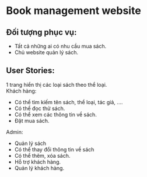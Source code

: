 # Book management website

## Đối tượng phục vụ: 
 - Tất cả những ai có nhu cầu mua sách.
 - Chủ website quản lý sách.
## User Stories:
1 trang hiển thị các loại sách theo thể loại.  
Khách hàng: 
- Có thể tìm kiếm tên sách, thể loại, tác giả, ....
- Có thể đọc thử sách.
- Có thể xem các thông tin về sách.
- Đặt mua sách.

Admin:   
- Quản lý sách
- Có thể thay đổi thông tin về sách
- Có thể thêm, xóa sách.
- Hỗ trợ khách hàng.
- Quản lý khách hàng.
             
